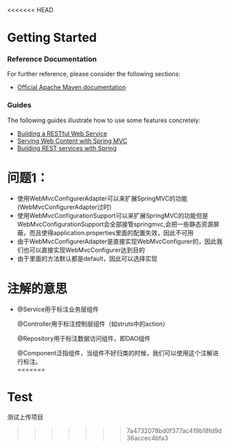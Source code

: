 <<<<<<< HEAD
# Getting Started

### Reference Documentation
For further reference, please consider the following sections:

* [Official Apache Maven documentation](https://maven.apache.org/guides/index.html)

### Guides
The following guides illustrate how to use some features concretely:

* [Building a RESTful Web Service](https://spring.io/guides/gs/rest-service/)
* [Serving Web Content with Spring MVC](https://spring.io/guides/gs/serving-web-content/)
* [Building REST services with Spring](https://spring.io/guides/tutorials/bookmarks/)
# 问题1：
* 使用WebMvcConfigurerAdapter可以来扩展SpringMVC的功能(WebMvcConfigurerAdapter过时)
* 使用WebMvcConfigurationSupport可以来扩展SpringMVC的功能但是WebMvcConfigurationSupport会全部接管springmvc,会把一些静态资源屏蔽，而且使得application.properties里面的配置失效，因此不可用
* 由于WebMvcConfigurerAdapter是直接实现WebMvcConfigurer的，因此我们也可以直接实现WebMvcConfigurer达到目的
* 由于里面的方法默认都是default，因此可以选择实现
 
# 注解的意思
* @Service用于标注业务层组件
  
  @Controller用于标注控制层组件（如struts中的action）
  
  @Repository用于标注数据访问组件，即DAO组件
  
  @Component泛指组件，当组件不好归类的时候，我们可以使用这个注解进行标注。  
=======
# Test
测试上传项目
>>>>>>> 7a4732078bd0f377ac419b18fd9d36accec4bfa3
